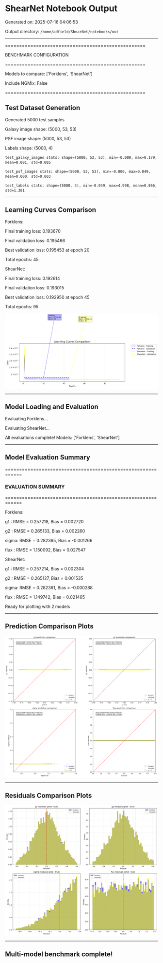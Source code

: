 # ShearNet Notebook Output

Generated on: 2025-07-16 04:06:53

Output directory: `/home/adfield/ShearNet/notebooks/out`

---

==================================================

BENCHMARK CONFIGURATION

==================================================

Models to compare: ['Forklens', 'ShearNet']

Include NGMix: False

==================================================


## Test Dataset Generation

Generated 5000 test samples

Galaxy image shape: (5000, 53, 53)

PSF image shape: (5000, 53, 53)

Labels shape: (5000, 4)

```
test_galaxy_images stats: shape=(5000, 53, 53), min=-0.000, max=0.179, mean=0.001, std=0.005
```

```
test_psf_images stats: shape=(5000, 53, 53), min=-0.000, max=0.049, mean=0.000, std=0.003
```

```
test_labels stats: shape=(5000, 4), min=-0.949, max=4.998, mean=0.866, std=1.381
```

---


## Learning Curves Comparison

Forklens:

  Final training loss: 0.193670

  Final validation loss: 0.195466

  Best validation loss: 0.195453 at epoch 20

  Total epochs: 45

ShearNet:

  Final training loss: 0.192614

  Final validation loss: 0.193015

  Best validation loss: 0.192950 at epoch 45

  Total epochs: 95

![learning_curves_comparison_20250716_040706.png](learning_curves_comparison_20250716_040706.png)

---


## Model Loading and Evaluation


Evaluating Forklens...


Evaluating ShearNet...


All evaluations complete! Models: ['Forklens', 'ShearNet']

---


## Model Evaluation Summary

============================================================


### EVALUATION SUMMARY

============================================================


Forklens:

  g1   : RMSE = 0.257218, Bias = 0.002720

  g2   : RMSE = 0.265133, Bias = 0.002260

  sigma: RMSE = 0.282365, Bias = -0.001266

  flux : RMSE = 1.150092, Bias = 0.027547


ShearNet:

  g1   : RMSE = 0.257214, Bias = 0.002304

  g2   : RMSE = 0.265127, Bias = 0.001535

  sigma: RMSE = 0.282361, Bias = -0.000288

  flux : RMSE = 1.149742, Bias = 0.021465


Ready for plotting with 2 models

---


## Prediction Comparison Plots

![prediction_comparison_20250716_040753.png](prediction_comparison_20250716_040753.png)

---


## Residuals Comparison Plots

![residuals_comparison_20250716_040759.png](residuals_comparison_20250716_040759.png)

---


## Multi-model benchmark complete!

